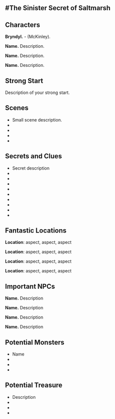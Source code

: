 #The Sinister Secret of Saltmarsh
---

## Characters

**Bryndyl.** - (McKinley).

**Name.** Description.

**Name.** Description.

**Name.** Description.

## Strong Start

Description of your strong start.

## Scenes

* Small scene description.
* 
* 
* 
* 

## Secrets and Clues

* Secret description
* 
* 
* 
* 
* 
* 
* 
* 
* 

## Fantastic Locations

**Location**: aspect, aspect, aspect

**Location**: aspect, aspect, aspect

**Location**: aspect, aspect, aspect

**Location**: aspect, aspect, aspect

## Important NPCs

**Name.** Description

**Name.** Description

**Name.** Description

**Name.** Description

## Potential Monsters

* Name
* 
* 
* 
## Potential Treasure

* Description
* 
* 
* 

